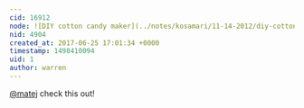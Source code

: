 ```yaml
---
cid: 16912
node: ![DIY cotton candy maker](../notes/kosamari/11-14-2012/diy-cotton-candy-maker-0)
nid: 4904
created_at: 2017-06-25 17:01:34 +0000
timestamp: 1498410094
uid: 1
author: warren
---
```


[@matej](/profile/matej) check this out!